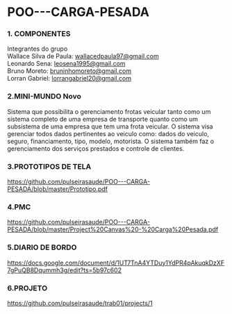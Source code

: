 # POO---CARGA-PESADA


### 1. COMPONENTES<br>
Integrantes do grupo<br>
Wallace Silva de Paula: wallacedpaula97@gmail.com<br>
Leonardo Sena: leosena1995@gmail.com<br>
Bruno Moreto: bruninhomoreto@gmail.com<br>
Lorran Gabriel: lorrangabriel20@gmail.com<br>

### 2.MINI-MUNDO Novo<br>

Sistema que possibilita o gerenciamento frotas veicular tanto como um sistema completo de uma empresa de transporte quanto como um subsistema de uma empresa que tem uma frota veicular. O sistema visa gerenciar todos dados pertinentes ao veiculo como: dados do veiculo, seguro, financiamento, tipo, modelo, motorista. O sistema também faz o gerenciamento dos serviços prestados e controle de clientes.

### 3.PROTOTIPOS DE TELA<br>
https://github.com/pulseirasaude/POO---CARGA-PESADA/blob/master/Prototipo.pdf

### 4.PMC<br>
https://github.com/pulseirasaude/POO---CARGA-PESADA/blob/master/Project%20Canvas%20-%20Carga%20Pesada.pdf

### 5.DIARIO DE BORDO<br>
https://docs.google.com/document/d/1UT7TnA4YTDuy1YdPR4pAkuqkDzXF7gPuQB8Dqummh3g/edit?ts=5b97c602

### 6.PROJETO <br>
https://github.com/pulseirasaude/trab01/projects/1
